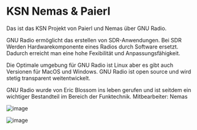 # KSN Nemas & Paierl

Das ist das KSN Projekt von Paierl und Nemas über GNU Radio.

GNU Radio ermöglicht das erstellen von SDR-Anwendungen. Bei SDR Werden Hardwarekomponente eines Radios durch Software ersetzt. Dadurch erreicht man eine hohe Fexibilität und Anpassungsfähigkeit. 

Die Optimale umgebung für GNU Radio ist Linux aber es gibt auch Versionen für MacOS und Windows. GNU Radio ist open source und wird stetig transparent weitentwickelt.

GNU Radio wurde von Eric Blossom ins leben gerufen und ist seitdem ein wichtiger Bestandteil im Bereich der Funktechnik.
Mitbearbeiter: Nemas

![image](https://github.com/mqnky/ksn/assets/95501683/66615fff-a626-42bd-be10-475863f6bcd6)


![image](https://github.com/mqnky/ksn/assets/95501683/9c28026c-96cc-4e9f-a608-acf6b176740d)


